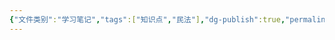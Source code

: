 ```yaml
---
{"文件类别":"学习笔记","tags":["知识点","民法"],"dg-publish":true,"permalink":"/学习笔记studyup/知识点cheese/买卖合同关系/","dgPassFrontmatter":true,"created":"2024-10-24T22:55:05.982+08:00","updated":"2024-10-24T22:55:06.517+08:00"}
---
```


